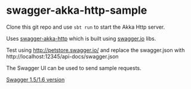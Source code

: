# swagger-akka-http-sample

Clone this git repo and use `sbt run` to start the Akka Http server.

Uses [swagger-akka-http](https://github.com/swagger-akka-http/swagger-akka-http) which is built using [swagger.io](http://swagger.io/) libs.

Test using http://petstore.swagger.io/ and replace the swagger.json with http://localhost:12345/api-docs/swagger.json

The Swagger UI can be used to send sample requests.

[Swagger 1.5/1.6 version](https://github.com/pjfanning/swagger-akka-http-sample/tree/swagger-1.5)
